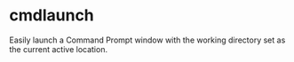 # cmdlaunch
Easily launch a Command Prompt window with the working directory set as the current active location.
